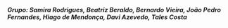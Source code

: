 ***Grupo: Samira Rodrigues, Beatriz Beraldo, Bernardo Vieira, João Pedro Fernandes, Hiago de Mendonça, Davi Azevedo, Tales Costa***
